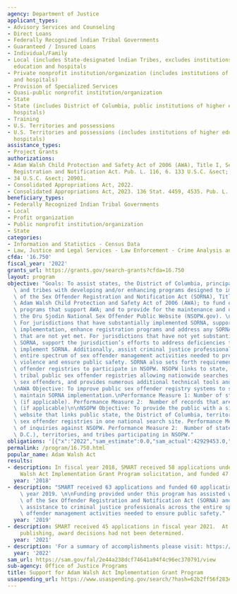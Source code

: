 ```yaml
---
agency: Department of Justice
applicant_types:
- Advisory Services and Counseling
- Direct Loans
- Federally Recognized lndian Tribal Governments
- Guaranteed / Insured Loans
- Individual/Family
- Local (includes State-designated lndian Tribes, excludes institutions of higher
  education and hospitals
- Private nonprofit institution/organization (includes institutions of higher education
  and hospitals)
- Provision of Specialized Services
- Quasi-public nonprofit institution/organization
- State
- State (includes District of Columbia, public institutions of higher education and
  hospitals)
- Training
- U.S. Territories and possessions
- U.S. Territories and possessions (includes institutions of higher education and
  hospitals)
assistance_types:
- Project Grants
authorizations:
- Adam Walsh Child Protection and Safety Act of 2006 (AWA), Title I, Sex Offender
  Registration and Notification Act. Pub. L. 116, 6. 133 U.S.C. &sect; 13, 113.
- 34 U.S.C. &sect; 20901.
- Consolidated Appropriations Act, 2022.
- Consolidated Appropriations Act, 2023. 136 Stat. 4459, 4535. Pub. L. 117, 328.
beneficiary_types:
- Federally Recognized Indian Tribal Governments
- Local
- Profit organization
- Public nonprofit institution/organization
- State
categories:
- Information and Statistics - Census Data
- Law, Justice and Legal Services - Law Enforcement - Crime Analysis and Data
cfda: '16.750'
fiscal_year: '2022'
grants_url: https://grants.gov/search-grants?cfda=16.750
layout: program
objective: "Goals: To assist states, the District of Columbia, principal U.S. territories\
  \ and tribes with developing and/or enhancing programs designed to implement requirements\
  \ of the Sex Offender Registration and Notification Act (SORNA), Title I of the\
  \ Adam Walsh Child Protection and Safety Act of 2006 (AWA); to fund other grant\
  \ programs that support AWA; and to provide for the maintenance and operation of\
  \ the Dru Sjodin National Sex Offender Public Website (NSOPW.gov). \n\nObjectives:\
  \ For jurisdictions that have substantially implemented SORNA, support continued\
  \ implementation, enhance registration programs and address any SORNA requirements\
  \ that are not yet met. For jurisdictions that have not yet substantially implemented\
  \ SORNA, support the jurisdiction’s efforts to address deficiencies to substantially\
  \ implement SORNA. Additionally, assist criminal justice professionals across the\
  \ entire spectrum of sex offender management activities needed to prevent sexual\
  \ violence and ensure public safety. SORNA also sets forth requirements for sex\
  \ offender registries to participate in NSOPW. NSOPW links to state, territory and\
  \ tribal public sex offender registries allowing nationwide searches for registered\
  \ sex offenders, and provides numerous additional technical tools and resources.\n\
  \nAWA Objective: To improve public sex offender registry systems to support and\
  \ maintain SORNA implementation.\nPerformance Measure 1: Number of staff trained\
  \ (if applicable). Performance Measure 2:  Number of records that are automated\
  \ (if applicable)\n\nNSOPW Objective: To provide the public with a single U.S. government\
  \ website that links public state, the District of Columbia, territorial, and tribal\
  \ sex offender registries in one national search site. Performance Measure 1:  Number\
  \ of inquiries against NSOPW. Performance Measure 2:  Number of states (including\
  \ D.C.), territories, and tribes participating in NSOPW."
obligations: '[{"x":"2022","sam_estimate":0.0,"sam_actual":42929453.0,"usa_spending_actual":40515042.99},{"x":"2023","sam_estimate":20000000.0,"sam_actual":0.0,"usa_spending_actual":20110026.16},{"x":"2024","sam_estimate":20000000.0,"sam_actual":0.0,"usa_spending_actual":-303272.03}]'
permalink: /program/16.750.html
popular_name: Adam Walsh Act
results:
- description: In fiscal year 2018, SMART received 58 applications under the Adam
    Walsh Act Implementation Grant Program solicitation, and funded 47.
  year: '2018'
- description: "SMART received 63 applications and funded 60 applications in fiscal\
    \ year 2019. \n\nFunding provided under this program has assisted with implementation\
    \ of the Sex Offender Registration and Notification Act (SORNA) and has provided\
    \ assistance to criminal justice professionals across the entire spectrum of sex\
    \ offender management activities needed to ensure public safety."
  year: '2019'
- description: SMART received 45 applications in fiscal year 2021.  At the time of
    publishing, award decisions had not been determined.
  year: '2021'
- description: 'For a summary of accomplishments please visit: https://www.ojp.gov/files/archives/pressreleases/2022/doj-awards-20-million-help-register-and-track-sex-offenders'
  year: '2022'
sam_url: https://sam.gov/fal/2e44a238dcf74641a94f4c96ec370791/view
sub-agency: Office of Justice Programs
title: Support for Adam Walsh Act Implementation Grant Program
usaspending_url: https://www.usaspending.gov/search/?hash=62b2ff56f283e14723328d9e0c6c5691
---
```


